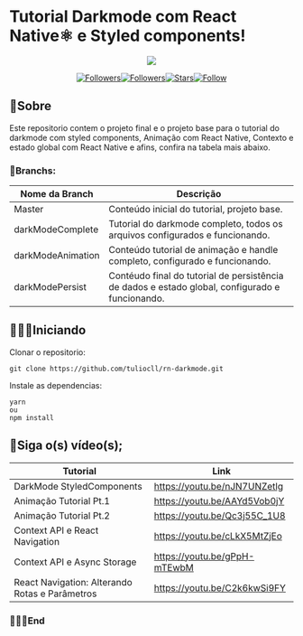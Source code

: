 # Tutorial Darkmode com React Native⚛️ e Styled components!

<div align="center">

![](https://1.bp.blogspot.com/-_IW2cqyoWvY/Xo5qqUyC1zI/AAAAAAABARQ/r6FxSGnbkhIsmaBKkLRSiDQSN0EjoHYIQCLcBGAsYHQ/s320/capa%2B%25281%2529.jpg)

</div>

<div align="center">

[![Followers](https://img.shields.io/badge/Youtube-Inscreva--se-red)](http://youtube.com/tuliocalil)[![Followers](https://img.shields.io/github/followers/tuliocll?style=social)](https://github.com/tuliocll)[![Stars](https://img.shields.io/github/stars/tuliocll/sagres-bot?style=social)](#)[![Follow](https://img.shields.io/twitter/follow/tuliocalil?style=social)](https://twitter.com/BotSagres)

</div>

## 📖Sobre

Este repositorio contem o projeto final e o projeto base para o tutorial do darkmode com styled components, Animação com React Native, Contexto e estado global com React Native e afins, confira na tabela mais abaixo.

### 🔀Branchs:

Nome da Branch  | Descrição
------------- | -------------
Master  | Conteúdo inicial do tutorial, projeto base.
darkModeComplete  | Tutorial do darkmode completo, todos os arquivos configurados e funcionando.
darkModeAnimation  | Conteúdo tutorial de animação e handle completo, configurado e funcionando.
darkModePersist  | Contéudo final do tutorial de persistência de dados e estado global, configurado e funcionando.



## 👨🏿‍💻Iniciando

Clonar o repositorio:

```
git clone https://github.com/tuliocll/rn-darkmode.git
```

Instale as dependencias:

```
yarn
ou
npm install
```

## 🎦Siga o(s) vídeo(s);

Tutorial  | Link
------------- | -------------
DarkMode StyledComponents  | https://youtu.be/nJN7UNZetlg
Animação Tutorial Pt.1  | https://youtu.be/AAYd5Vob0jY
Animação Tutorial Pt.2  | https://youtu.be/Qc3j55C_1U8
Context API e React Navigation  | https://youtu.be/cLkX5MtZjEo
Context API e Async Storage  | https://youtu.be/gPpH-mTEwbM
React Navigation: Alterando Rotas e Parâmetros  | https://youtu.be/C2k6kwSi9FY



### 🙅🏿‍♂️End
